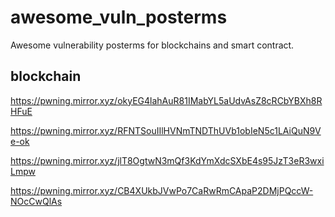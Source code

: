 # awesome_vuln_posterms

Awesome vulnerability posterms for blockchains and smart contract.

## blockchain

https://pwning.mirror.xyz/okyEG4lahAuR81IMabYL5aUdvAsZ8cRCbYBXh8RHFuE

https://pwning.mirror.xyz/RFNTSouIIlHVNmTNDThUVb1obIeN5c1LAiQuN9Ve-ok

https://pwning.mirror.xyz/jlT8OgtwN3mQf3KdYmXdcSXbE4s95JzT3eR3wxiLmpw

https://pwning.mirror.xyz/CB4XUkbJVwPo7CaRwRmCApaP2DMjPQccW-NOcCwQlAs


